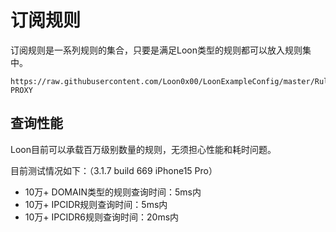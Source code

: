 # 订阅规则
订阅规则是一系列规则的集合，只要是满足Loon类型的规则都可以放入规则集中。
```
https://raw.githubusercontent.com/Loon0x00/LoonExampleConfig/master/Rule/ExampleRule.list, PROXY
```

## 查询性能
Loon目前可以承载百万级别数量的规则，无须担心性能和耗时问题。

目前测试情况如下：（3.1.7 build 669 iPhone15 Pro）
- 10万+ DOMAIN类型的规则查询时间：5ms内
- 10万+ IPCIDR规则查询时间：5ms内
- 10万+ IPCIDR6规则查询时间：20ms内

